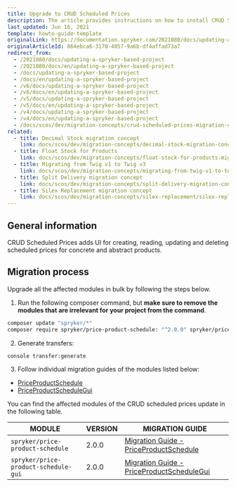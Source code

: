 ```yaml
---
title: Upgrade to CRUD Scheduled Prices
description: The article provides instructions on how to install CRUD Scheduled Prices on all modules affected in bulk and them individually.
last_updated: Jun 16, 2021
template: howto-guide-template
originalLink: https://documentation.spryker.com/2021080/docs/updating-a-spryker-based-project
originalArticleId: 864ebca6-3170-4057-9a6b-df4affad73a7
redirect_from:
  - /2021080/docs/updating-a-spryker-based-project
  - /2021080/docs/en/updating-a-spryker-based-project
  - /docs/updating-a-spryker-based-project
  - /docs/en/updating-a-spryker-based-project
  - /v6/docs/updating-a-spryker-based-project
  - /v6/docs/en/updating-a-spryker-based-project
  - /v5/docs/updating-a-spryker-based-project
  - /v5/docs/en/updating-a-spryker-based-project
  - /v4/docs/updating-a-spryker-based-project
  - /v4/docs/en/updating-a-spryker-based-project
  - /docs/scos/dev/migration-concepts/crud-scheduled-prices-migration-concept.html
related:
  - title: Decimal Stock migration concept
    link: docs/scos/dev/migration-concepts/decimal-stock-migration-concept.html
  - title: Float Stock for Products
    link: docs/scos/dev/migration-concepts/float-stock-for-products-migration-concept.html
  - title: Migrating from Twig v1 to Twig v3
    link: docs/scos/dev/migration-concepts/migrating-from-twig-v1-to-twig-v3.html
  - title: Split Delivery migration concept
    link: docs/scos/dev/migration-concepts/split-delivery-migration-concept.html
  - title: Silex Replacement migration concept
    link: docs/scos/dev/migration-concepts/silex-replacement/silex-replacement.html
---
```


## General information

CRUD Scheduled Prices adds UI for creating, reading, updating and deleting scheduled prices for concrete and abstract products.

## Migration process

Upgrade all the affected modules in bulk by following the steps below.

1. Run the following composer command, but **make sure to remove the modules that are irrelevant for your project from the command**.

```bash
composer update "spryker/*"
composer require spryker/price-product-schedule: "^2.0.0" spryker/price-product-schedule-gui: "^2.0.0" --update-with-dependencies
```

2. Generate transfers:

```bash
console transfer:generate
```

3. Follow individual migration guides of the modules listed below:

* [PriceProductSchedule](/docs/pbc/all/price-management/{{site.version}}/install-and-upgrade/upgrade-modules/upgrade-the-priceproductschedule-module.html#upgrading-from-version-1-to-version-200)
* [PriceProductScheduleGui](/docs/pbc/all/price-management/{{site.version}}/install-and-upgrade/upgrade-modules/upgrade-the-priceproductschedulegui-module.html)

You can find the affected modules of the CRUD scheduled prices update in the following table.

| MODULE | VERSION | MIGRATION GUIDE |
| --- | --- | --- |
| `spryker/price-product-schedule	` | 	2.0.0 | [Migration Guide - PriceProductSchedule](/docs/pbc/all/price-management/{{site.version}}/install-and-upgrade/upgrade-modules/upgrade-the-priceproductschedule-module.html#upgrading-from-version-1-to-version-200) |
| `spryker/price-product-schedule-gui` | 	2.0.0 | [Migration Guide - PriceProductScheduleGui](/docs/pbc/all/price-management/{{site.version}}/install-and-upgrade/upgrade-modules/upgrade-the-priceproductschedulegui-module.html) |
